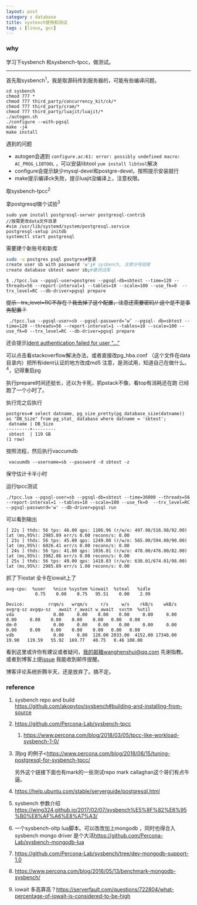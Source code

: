 ```yaml
---
layout: post
category : database
title: systench使用和测试
tags : [linux, gcc]
---
```

  

### why 

学习下sysbench 和sysbench-tpcc，做测试。

---

首先取sysbench<sup>1</sup>，我是取源码传到服务器的，可能有些编译问题。

 ```
cd sysbench
chmod 777 *
chmod 777 third_party/concurrency_kit/ck/*
chmod 777 third_party/cram/*
chmod 777 third_party/luajit/luajit/*
./autogen.sh    
./configure --with-pgsql
make -j4
make install
 ```

遇到的问题

- autogen会遇到 `configure.ac:61: error: possibly undefined macro: AC_PROG_LIBTOOL` ，可以安装libtool   `yum install libtool`解决
- configure会提示缺少mysql-devel和postgre-devel，按照提示安装就行
- make提示编译ck失败，提示luajit没编译上，注意权限。

取sysbench-tpcc<sup>2</sup>

拿postgresql做个试验<sup>3</sup>

```shell
sudo yum install postgresql-server postgresql-contrib
//按需更改data文件目录
#vim /usr/lib/systemd/system/postgresql.service
postgresql-setup initdb
systemctl start postgresql
```

需要建个新账号和新库 

 ```bash
sudo -u postgres psql postgres#登录
create user sb with password 'w';# sysbench, 注意分号结尾
create database sbtest owenr sb;#建测试库
 ```



```shell
$ ./tpcc.lua --pgsql-user=postgres --pgsql-db=sbtest --time=120 --threads=56 --report-interval=1 --tables=10 --scale=100 --use_fk=0  --trx_level=RC --db-driver=pgsql prepare
```

~~提示--trx_level=RC不存在？我去掉了这个配置，注意还需要密码// 这个是不是事务配置？~~

```shell
 ./tpcc.lua --pgsql-user=sb --pgsql-password=‘w’ --pgsql- db=sbtest --time=120 --threads=56 --report-interval=1 --tables=10 --scale=100 --use_fk=0 --trx_level=RC --db-driver=pgsql prepare
```

还会提示[Ident authentication failed for user “…”](https://serverfault.com/questions/406606/postgres-error-message-fatal-ident-authentication-failed-for-user) 

可以点击看stackoverflow解决办法，或者直接改pg_hba.conf （这个文件在data目录内）把所有ident认证的地方改成md5 注意，是测试用，知道自己在做什么。<sup>4</sup>，记得重启pg

执行prepare时间还挺长，还以为卡死，抓pstack不像，看top有消耗还在跑 已经跑了一个小时了。

执行完之后执行 

```shell
postgres=# select datname, pg_size_pretty(pg_database_size(datname)) as "DB_Size" from pg_stat_ database where datname = 'sbtest';
 datname | DB_Size
---------+---------
 sbtest  | 119 GB
(1 row)
```

按照流程，然后执行vaccumdb 

```shell
 vacuumdb --username=sb --password -d sbtest -z
```

 保守估计卡半小时

   运行tpcc测试

```shell
./tpcc.lua --pgsql-user=sb --pgsql-db=sbtest --time=36000 --threads=56 --report-interval=1 --tables=10 --scale=100 --use_fk=0  --trx_level=RC --pgsql-password='w' --db-driver=pgsql run
```

可以看到输出

```shell
[ 22s ] thds: 56 tps: 46.00 qps: 1106.96 (r/w/o: 497.98/516.98/92.00) lat (ms,95%): 2985.89 err/s 0.00 reconn/s: 0.00
[ 23s ] thds: 56 tps: 45.00 qps: 1249.00 (r/w/o: 565.00/594.00/90.00) lat (ms,95%): 6026.41 err/s 0.00 reconn/s: 0.00
[ 24s ] thds: 56 tps: 41.00 qps: 1036.01 (r/w/o: 478.00/476.00/82.00) lat (ms,95%): 3982.86 err/s 0.00 reconn/s: 0.00
[ 25s ] thds: 56 tps: 49.00 qps: 1410.03 (r/w/o: 638.01/674.01/98.00) lat (ms,95%): 2985.89 err/s 1.00 reconn/s: 0.00
```





抓了下iostat 全卡在iowait上了

```shell
avg-cpu:  %user   %nice %system %iowait  %steal   %idle
           0.75    0.00    0.75   95.51    0.00    2.99

Device:         rrqm/s   wrqm/s     r/s     w/s    rkB/s    wkB/s avgrq-sz avgqu-sz   await r_await w_await  svctm  %util
vda               0.00     0.00    0.00    0.00     0.00     0.00     0.00     0.00    0.00    0.00    0.00   0.00   0.00
dm-0              0.00     0.00    0.00    0.00     0.00     0.00     0.00     0.00    0.00    0.00    0.00   0.00   0.00
vdb               0.00     0.00  128.00 2033.00  4152.00 17348.00    19.90   119.59   55.92  169.77   48.75   0.46 100.00
```



看到这里或许你有建议或者疑问，我的邮箱wanghenshui@qq.com 先谢指教。或者到博客上提[issue](https://github.com/wanghenshui/wanghenshui.github.io/issues/new) 我能收到邮件提醒。

博客评论系统折腾半天，还是放弃了。搞不定。

### reference

1. sysbench repo and build https://github.com/akopytov/sysbench#building-and-installing-from-source

2. <https://github.com/Percona-Lab/sysbench-tpcc>

   1. <https://www.percona.com/blog/2018/03/05/tpcc-like-workload-sysbench-1-0/>

3. 测pg 的例子<https://www.percona.com/blog/2018/06/15/tuning-postgresql-for-sysbench-tpcc/

   另外这个链接下面也有mark的一些测试repo mark callaghan这个哥们有点牛逼。

4. <https://help.ubuntu.com/stable/serverguide/postgresql.html>

5. sysbench 参数介绍 <https://wing324.github.io/2017/02/07/sysbench%E5%8F%82%E6%95%B0%E8%AF%A6%E8%A7%A3/>

6. 一个sysbench-oltp lua脚本。可以改改加上mongodb ，同时也得合入 sysbench mongo driver 是个大活<https://github.com/Percona-Lab/sysbench-mongodb-lua>

7. <https://github.com/Percona-Lab/sysbench/tree/dev-mongodb-support-1.0>

8. <https://www.percona.com/blog/2016/05/13/benchmark-mongodb-sysbench/>

9. iowait 多高算高？https://serverfault.com/questions/722804/what-percentage-of-iowait-is-considered-to-be-high
